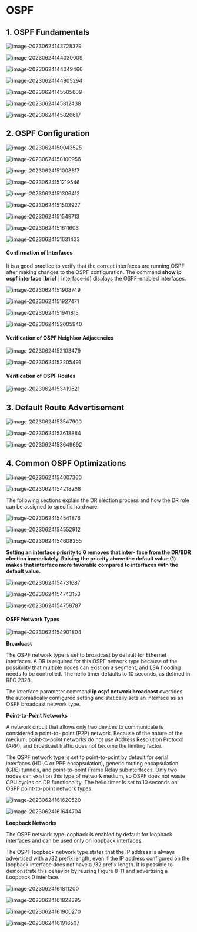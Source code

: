 # OSPF

## 1. **OSPF Fundamentals**

![image-20230624143728379](images/image-20230624143728379.png)

![image-20230624144030009](images/image-20230624144030009.png)

![image-20230624144049466](images/image-20230624144049466.png)

![image-20230624144905294](images/image-20230624144905294.png)

![image-20230624145505609](images/image-20230624145505609.png)

![image-20230624145812438](images/image-20230624145812438.png)

![image-20230624145826617](images/image-20230624145826617.png)



## 2. **OSPF Configuration**

![image-20230624150043525](images/image-20230624150043525.png)

![image-20230624150100956](images/image-20230624150100956.png)

![image-20230624151008617](images/image-20230624151008617.png)

![image-20230624151219546](images/image-20230624151219546.png)

![image-20230624151306412](images/image-20230624151306412.png)

![image-20230624151503927](images/image-20230624151503927.png)

![image-20230624151549713](images/image-20230624151549713.png)

![image-20230624151611603](images/image-20230624151611603.png)

![image-20230624151631433](images/image-20230624151631433.png)

#### **Confirmation of Interfaces**

It is a good practice to verify that the correct interfaces are running OSPF after making changes to the OSPF configuration. The command **show ip ospf interface** [**brief** | interface-id] displays the OSPF-enabled interfaces.

![image-20230624151908749](images/image-20230624151908749.png)

![image-20230624151927471](images/image-20230624151927471.png)

![image-20230624151941815](images/image-20230624151941815.png)

![image-20230624152005940](images/image-20230624152005940.png)

#### **Verification of OSPF Neighbor Adjacencies**

![image-20230624152103479](images/image-20230624152103479.png)

![image-20230624152205491](images/image-20230624152205491.png)

#### **Verification of OSPF Routes**

![image-20230624153419521](images/image-20230624153419521.png)



## 3. **Default Route Advertisement**

![image-20230624153547900](images/image-20230624153547900.png)

![image-20230624153618884](images/image-20230624153618884.png)

![image-20230624153649692](images/image-20230624153649692.png)



## 4. **Common OSPF Optimizations**

![image-20230624154007360](images/image-20230624154007360.png)

![image-20230624154218268](images/image-20230624154218268.png)

The following sections explain the DR election process and how the DR role can be assigned to specific hardware.

![image-20230624154541876](images/image-20230624154541876.png)

![image-20230624154552912](images/image-20230624154552912.png)

![image-20230624154608255](images/image-20230624154608255.png)

**Setting an interface priority to 0 removes that inter- face from the DR/BDR election immediately. Raising the priority above the default value (1) makes that interface more favorable compared to interfaces with the default value.**

![image-20230624154731687](images/image-20230624154731687.png)

![image-20230624154743153](images/image-20230624154743153.png)

![image-20230624154758787](images/image-20230624154758787.png)

#### **OSPF Network Types**

![image-20230624154901804](images/image-20230624154901804.png)

**Broadcast**

The OSPF network type is set to broadcast by default for Ethernet interfaces. A DR is required for this OSPF network type because of the possibility that multiple nodes can exist on a segment, and LSA flooding needs to be controlled. The hello timer defaults to 10 seconds, as defined in RFC 2328.

The interface parameter command **ip ospf network broadcast** overrides the automatically configured setting and statically sets an interface as an OSPF broadcast network type.

**Point-to-Point Networks**

A network circuit that allows only two devices to communicate is considered a point-to- point (P2P) network. Because of the nature of the medium, point-to-point networks do not use Address Resolution Protocol (ARP), and broadcast traffic does not become the limiting factor.

The OSPF network type is set to point-to-point by default for serial interfaces (HDLC or PPP encapsulation), generic routing encapsulation (GRE) tunnels, and point-to-point Frame Relay subinterfaces. Only two nodes can exist on this type of network medium, so OSPF does not waste CPU cycles on DR functionality. The hello timer is set to 10 seconds on OSPF point-to-point network types.

![image-20230624161620520](images/image-20230624161620520.png)

![image-20230624161644704](images/image-20230624161644704.png)

**Loopback Networks**

The OSPF network type loopback is enabled by default for loopback interfaces and can be used only on loopback interfaces. 

The OSPF loopback network type states that the IP address is always advertised with a /32 prefix length, even if the IP address configured on the loopback interface does not have a /32 prefix length. It is possible to demonstrate this behavior by reusing Figure 8-11 and advertising a Loopback 0 interface.

![image-20230624161811200](images/image-20230624161811200.png)

![image-20230624161822395](images/image-20230624161822395.png)

![image-20230624161900270](images/image-20230624161900270.png)

![image-20230624161916507](images/image-20230624161916507.png)
